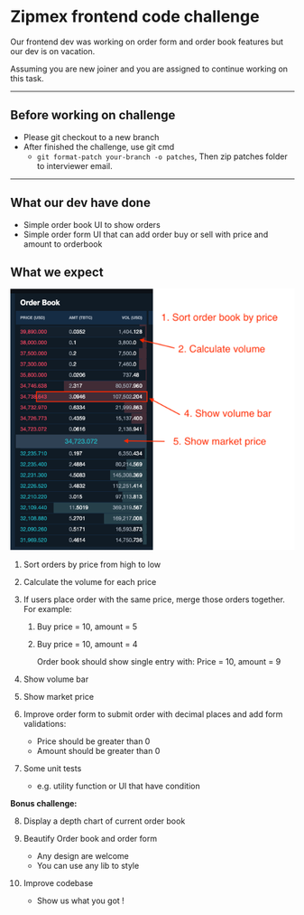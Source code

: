 # Zipmex frontend code challenge

Our frontend dev was working on order form and order book features but our dev is on vacation.

Assuming you are new joiner and you are assigned to continue working on this task.

---

## Before working on challenge

- Please git checkout to a new branch
- After finished the challenge, use git cmd
  - `git format-patch your-branch -o patches`, Then zip patches folder to interviewer email.

---

## What our dev have done

- Simple order book UI to show orders
- Simple order form UI that can add order buy or sell with price and amount to orderbook

## What we expect

![Order book](./orderbook.png)

1. Sort orders by price from high to low
2. Calculate the volume for each price
3. If users place order with the same price, merge those orders together. For example:

   1. Buy price = 10, amount = 5
   2. Buy price = 10, amount = 4

      Order book should show single entry with:
      Price = 10, amount = 9

4. Show volume bar
5. Show market price
6. Improve order form to submit order with decimal places and add form validations:
   - Price should be greater than 0
   - Amount should be greater than 0
7. Some unit tests
   - e.g. utility function or UI that have condition

**Bonus challenge:**

8. Display a depth chart of current order book
9. Beautify Order book and order form

   - Any design are welcome
   - You can use any lib to style

10. Improve codebase
    - Show us what you got !
